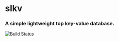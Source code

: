 # slkv

### A simple lightweight top key-value database.

[![Build Status](https://travis-ci.com/ltoddy/slkv.svg?branch=master)](https://travis-ci.com/ltoddy/slkv)
